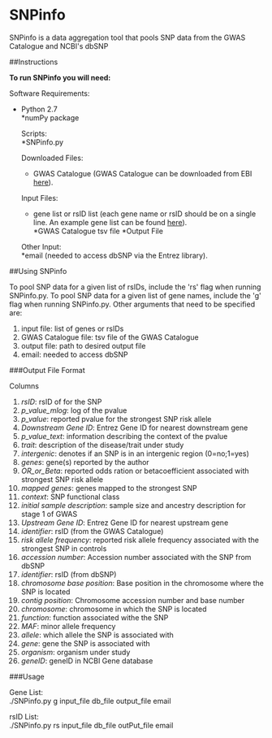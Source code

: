 SNPinfo
=========

SNPinfo is a data aggregation tool that pools SNP data from the GWAS Catalogue and NCBI's dbSNP

##Instructions

__To run SNPinfo you will need:__  

Software Requirements:  
* Python 2.7  
  *numPy package  
  
  Scripts:  
  *SNPinfo.py  
  
  Downloaded Files:  
  * GWAS Catalogue (GWAS Catalogue can be downloaded from EBI [here](https://www.ebi.ac.uk/gwas/docs/downloads)).
  
  Input Files:  
  * gene list or rsID list (each gene name or rsID should be on a single line. An example gene list can
be found [here]()).  
  *GWAS Catalogue tsv file
  *Output File
  
  Other Input:  
  *email (needed to access dbSNP via the Entrez library).
  
##Using SNPinfo  

To pool SNP data for a given list of rsIDs, include the '­rs' flag when running SNPinfo.py. To pool SNP
data for a given list of gene names, include the '­g' flag when running SNPinfo.py. Other arguments that
need to be specified are:  
  1. input file: list of genes or rsIDs  
  2. GWAS Catalogue file: tsv file of the GWAS Catalogue  
  3. output file: path to desired output file  
  4. email: needed to access dbSNP  
  
###Output File Format  

Columns  

1. *rsID*: rsID of for the SNP  
2. *p_value_mlog*: log of the p­value  
3. *p_value*: reported p­value for the strongest SNP risk allele  
4. *Downstream Gene ID*: Entrez Gene ID for nearest downstream gene  
5. *p_value_text*: information describing the context of the p­value  
6. *trait*: description of the disease/trait under study  
7. *intergenic*: denotes if an SNP is in an intergenic region (0=no;1=yes)  
8. *genes*: gene(s) reported by the author  
9. *OR_or_Beta*: reported odds ration or beta­coefficient associated with strongest SNP risk allele  
10. *mapped genes*: genes mapped to the strongest SNP  
11. *context*: SNP functional class  
12. *initial sample description*: sample size and ancestry description for stage 1 of GWAS  
13. *Upstream Gene ID*: Entrez Gene ID for nearest upstream gene  
14. *identifier*: rsID (from the GWAS Catalogue)  
15. *risk allele frequency*: reported risk allele frequency associated with the strongest SNP in controls  
16. *accession number*: Accession number associated with the SNP from dbSNP  
17. *identifier*: rsID (from dbSNP)  
18. *chromosome base position*: Base position in the chromosome where the SNP is located  
19. *contig position*: Chromosome accession number and base number  
20. *chromosome*: chromosome in which the SNP is located  
21. *function*: function associated withe the SNP  
22. *MAF*: minor allele frequency  
23. *allele*: which allele the SNP is associated with  
24. *gene*: gene the SNP is associated with  
25. *organism*: organism under study  
26. *geneID*: geneID in NCBI Gene database  

###Usage  

Gene List:  
./SNPinfo.py ­g input_file db_file output_file email

rsID List:  
./SNPinfo.py ­rs input_file db_file outPut_file email
